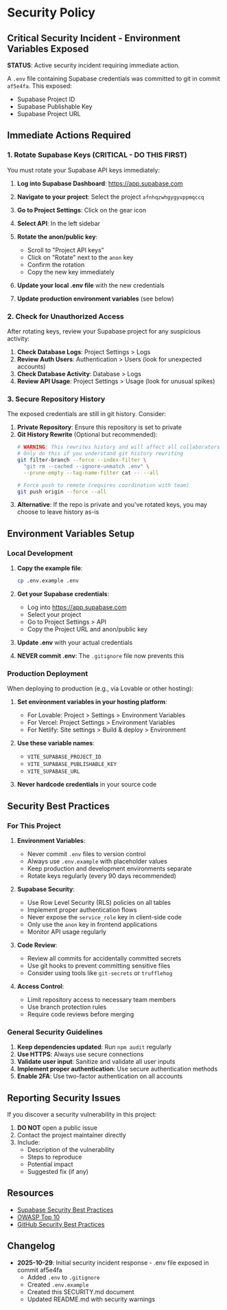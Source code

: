 # Security Policy

## Critical Security Incident - Environment Variables Exposed

**STATUS**: Active security incident requiring immediate action.

A `.env` file containing Supabase credentials was committed to git in commit `af5e4fa`. This exposed:
- Supabase Project ID
- Supabase Publishable Key
- Supabase Project URL

## Immediate Actions Required

### 1. Rotate Supabase Keys (CRITICAL - DO THIS FIRST)

You must rotate your Supabase API keys immediately:

1. **Log into Supabase Dashboard**: https://app.supabase.com
2. **Navigate to your project**: Select the project `afnhqzwhgygyvppmqccq`
3. **Go to Project Settings**: Click on the gear icon
4. **Select API**: In the left sidebar
5. **Rotate the anon/public key**:
   - Scroll to "Project API keys"
   - Click on "Rotate" next to the `anon` key
   - Confirm the rotation
   - Copy the new key immediately

6. **Update your local .env file** with the new credentials
7. **Update production environment variables** (see below)

### 2. Check for Unauthorized Access

After rotating keys, review your Supabase project for any suspicious activity:

1. **Check Database Logs**: Project Settings > Logs
2. **Review Auth Users**: Authentication > Users (look for unexpected accounts)
3. **Check Database Activity**: Database > Logs
4. **Review API Usage**: Project Settings > Usage (look for unusual spikes)

### 3. Secure Repository History

The exposed credentials are still in git history. Consider:

1. **Private Repository**: Ensure this repository is set to private
2. **Git History Rewrite** (Optional but recommended):
   ```bash
   # WARNING: This rewrites history and will affect all collaborators
   # Only do this if you understand git history rewriting
   git filter-branch --force --index-filter \
     "git rm --cached --ignore-unmatch .env" \
     --prune-empty --tag-name-filter cat -- --all

   # Force push to remote (requires coordination with team)
   git push origin --force --all
   ```
3. **Alternative**: If the repo is private and you've rotated keys, you may choose to leave history as-is

## Environment Variables Setup

### Local Development

1. **Copy the example file**:
   ```bash
   cp .env.example .env
   ```

2. **Get your Supabase credentials**:
   - Log into https://app.supabase.com
   - Select your project
   - Go to Project Settings > API
   - Copy the Project URL and anon/public key

3. **Update .env** with your actual credentials

4. **NEVER commit .env**: The `.gitignore` file now prevents this

### Production Deployment

When deploying to production (e.g., via Lovable or other hosting):

1. **Set environment variables in your hosting platform**:
   - For Lovable: Project > Settings > Environment Variables
   - For Vercel: Project Settings > Environment Variables
   - For Netlify: Site settings > Build & deploy > Environment

2. **Use these variable names**:
   - `VITE_SUPABASE_PROJECT_ID`
   - `VITE_SUPABASE_PUBLISHABLE_KEY`
   - `VITE_SUPABASE_URL`

3. **Never hardcode credentials** in your source code

## Security Best Practices

### For This Project

1. **Environment Variables**:
   - Never commit `.env` files to version control
   - Always use `.env.example` with placeholder values
   - Keep production and development environments separate
   - Rotate keys regularly (every 90 days recommended)

2. **Supabase Security**:
   - Use Row Level Security (RLS) policies on all tables
   - Implement proper authentication flows
   - Never expose the `service_role` key in client-side code
   - Only use the `anon` key in frontend applications
   - Monitor API usage regularly

3. **Code Review**:
   - Review all commits for accidentally committed secrets
   - Use git hooks to prevent committing sensitive files
   - Consider using tools like `git-secrets` or `trufflehog`

4. **Access Control**:
   - Limit repository access to necessary team members
   - Use branch protection rules
   - Require code reviews before merging

### General Security Guidelines

1. **Keep dependencies updated**: Run `npm audit` regularly
2. **Use HTTPS**: Always use secure connections
3. **Validate user input**: Sanitize and validate all user inputs
4. **Implement proper authentication**: Use secure authentication methods
5. **Enable 2FA**: Use two-factor authentication on all accounts

## Reporting Security Issues

If you discover a security vulnerability in this project:

1. **DO NOT** open a public issue
2. Contact the project maintainer directly
3. Include:
   - Description of the vulnerability
   - Steps to reproduce
   - Potential impact
   - Suggested fix (if any)

## Resources

- [Supabase Security Best Practices](https://supabase.com/docs/guides/platform/security)
- [OWASP Top 10](https://owasp.org/www-project-top-ten/)
- [GitHub Security Best Practices](https://docs.github.com/en/code-security/getting-started/securing-your-repository)

## Changelog

- **2025-10-29**: Initial security incident response - .env file exposed in commit af5e4fa
  - Added `.env` to `.gitignore`
  - Created `.env.example`
  - Created this SECURITY.md document
  - Updated README.md with security warnings
